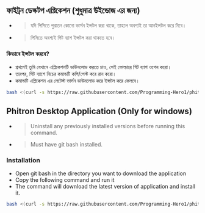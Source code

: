 ## ফাইট্রন ডেস্কটপ এপ্লিকেশন (শুধুমাত্র উইন্ডোজ এর জন্য)

- > যদি পিসিতে পুরাতন কোনো ভার্সন ইন্সটল করা থাকে, তাহলে অবশ্যই তা আনইন্সটল করে নিবে।

- > পিসিতে অবশ্যই গিট ব্যাশ ইন্সটল করা থাকতে হবে।

### কিভাবে ইন্সটল করবে?

- প্রথমেই তুমি যেখানে এপ্লিকেশনটি ডাউনলোড করতে চাও, সেই ফোল্ডারে গিট ব্যাশ ওপেন করো।
- তারপর, গিট ব্যাশে নিচের কমান্ডটি কপি/পেস্ট করে রান করো।
- কমান্ডটি এপ্লিকেশন এর লেটেস্ট ভার্সন ডাউনলোড করে ইন্সটল করে ফেলবে।

```bash
bash <(curl -s https://raw.githubusercontent.com/Programming-Hero1/phitron-desktop-app/main/download.sh)
```

## Phitron Desktop Application (Only for windows)

- > Uninstall any previously installed versions before running this command.
- > Must have git bash installed.

### Installation

- Open git bash in the directory you want to download the application
- Copy the following command and run it
- The command will download the latest version of application and install it.

```bash
bash <(curl -s https://raw.githubusercontent.com/Programming-Hero1/phitron-desktop-app/main/phitron-install.sh)
```
